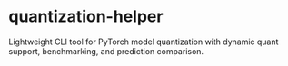 # quantization-helper
Lightweight CLI tool for PyTorch model quantization with dynamic quant support, benchmarking, and prediction comparison.
